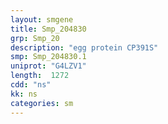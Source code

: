 ```yaml
---
layout: smgene
title: Smp_204830
grp: Smp_20
description: "egg protein CP391S"
smp: Smp_204830.1
uniprot: "G4LZV1"
length:  1272
cdd: "ns"
kk: ns
categories: sm
---
```

